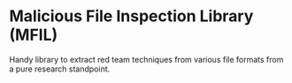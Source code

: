 # Malicious File Inspection Library (MFIL)
Handy library to extract red team techniques from various file formats from a pure research standpoint.
